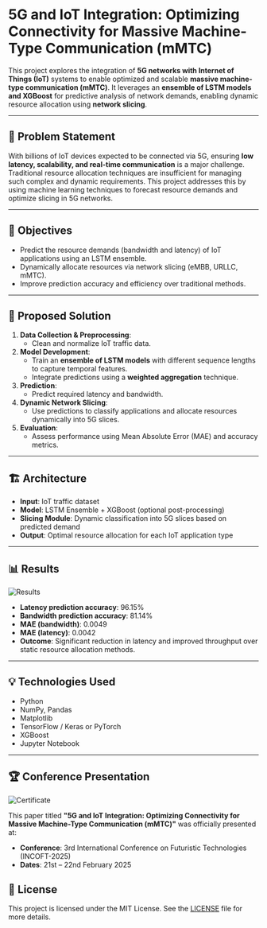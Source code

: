# 5G and IoT Integration: Optimizing Connectivity for Massive Machine-Type Communication (mMTC)

This project explores the integration of **5G networks with Internet of Things (IoT)** systems to enable optimized and scalable **massive machine-type communication (mMTC)**. It leverages an **ensemble of LSTM models and XGBoost** for predictive analysis of network demands, enabling dynamic resource allocation using **network slicing**.

---

## 📌 Problem Statement

With billions of IoT devices expected to be connected via 5G, ensuring **low latency, scalability, and real-time communication** is a major challenge. Traditional resource allocation techniques are insufficient for managing such complex and dynamic requirements. This project addresses this by using machine learning techniques to forecast resource demands and optimize slicing in 5G networks.

---

## 🎯 Objectives

- Predict the resource demands (bandwidth and latency) of IoT applications using an LSTM ensemble.
- Dynamically allocate resources via network slicing (eMBB, URLLC, mMTC).
- Improve prediction accuracy and efficiency over traditional methods.

---

## 🧠 Proposed Solution

1. **Data Collection & Preprocessing**: 
   - Clean and normalize IoT traffic data.
2. **Model Development**: 
   - Train an **ensemble of LSTM models** with different sequence lengths to capture temporal features.
   - Integrate predictions using a **weighted aggregation** technique.
3. **Prediction**:
   - Predict required latency and bandwidth.
4. **Dynamic Network Slicing**:
   - Use predictions to classify applications and allocate resources dynamically into 5G slices.
5. **Evaluation**:
   - Assess performance using Mean Absolute Error (MAE) and accuracy metrics.

---

## 🏗️ Architecture

- **Input**: IoT traffic dataset
- **Model**: LSTM Ensemble + XGBoost (optional post-processing)
- **Slicing Module**: Dynamic classification into 5G slices based on predicted demand
- **Output**: Optimal resource allocation for each IoT application type

---

## 📊 Results
![Results](Results)
- **Latency prediction accuracy**: 96.15%
- **Bandwidth prediction accuracy**: 81.14%
- **MAE (bandwidth)**: 0.0049
- **MAE (latency)**: 0.0042
- **Outcome**: Significant reduction in latency and improved throughput over static resource allocation methods.

---

## 💡 Technologies Used

- Python
- NumPy, Pandas
- Matplotlib
- TensorFlow / Keras or PyTorch
- XGBoost
- Jupyter Notebook

---

## 🏆 Conference Presentation
![Certificate](Conference-Acceptance-Certificate)

This paper titled **"5G and IoT Integration: Optimizing Connectivity for Massive Machine-Type Communication (mMTC)"** was officially presented at:

- **Conference**: 3rd International Conference on Futuristic Technologies (INCOFT-2025)
- **Dates**: 21st – 22nd February 2025

## 📜 License

This project is licensed under the MIT License. See the [LICENSE](LICENSE) file for more details.

